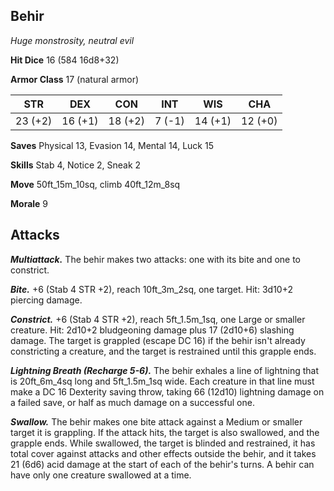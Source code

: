 ## Behir

*Huge monstrosity, neutral evil*

**Hit Dice** 16 (584 16d8+32)

**Armor Class** 17 (natural armor)

| STR     | DEX     | CON     | INT     | WIS     | CHA     |
|---------|---------|---------|---------|---------|---------|
| 23 (+2) | 16 (+1) | 18 (+2) |  7 (-1) | 14 (+1) | 12 (+0) |

**Saves** Physical 13, Evasion 14, Mental 14, Luck 15

**Skills** Stab 4, Notice 2, Sneak 2

**Move** 50ft_15m_10sq, climb 40ft_12m_8sq

**Morale** 9

## Attacks

***Multiattack.*** The behir makes two attacks: one with its bite and one to constrict.

***Bite.*** +6 (Stab 4 STR +2), reach 10ft_3m_2sq, one target. Hit: 3d10+2 piercing damage.

***Constrict.*** +6 (Stab 4 STR +2), reach 5ft_1.5m_1sq, one Large or smaller creature. Hit: 2d10+2 bludgeoning damage plus 17 (2d10+6) slashing damage. The target is grappled (escape DC 16) if the behir isn't already constricting a creature, and the target is restrained until this grapple ends.

***Lightning Breath (Recharge 5-6).*** The behir exhales a line of lightning that is 20ft_6m_4sq long and 5ft_1.5m_1sq wide. Each creature in that line must make a DC 16 Dexterity saving throw, taking 66 (12d10) lightning damage on a failed save, or half as much damage on a successful one.

***Swallow.*** The behir makes one bite attack against a Medium or smaller target it is grappling. If the attack hits, the target is also swallowed, and the grapple ends. While swallowed, the target is blinded and restrained, it has total cover against attacks and other effects outside the behir, and it takes 21 (6d6) acid damage at the start of each of the behir's turns. A behir can have only one creature swallowed at a time.

